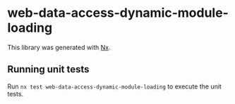 # web-data-access-dynamic-module-loading

This library was generated with [Nx](https://nx.dev).

## Running unit tests

Run `nx test web-data-access-dynamic-module-loading` to execute the unit tests.
